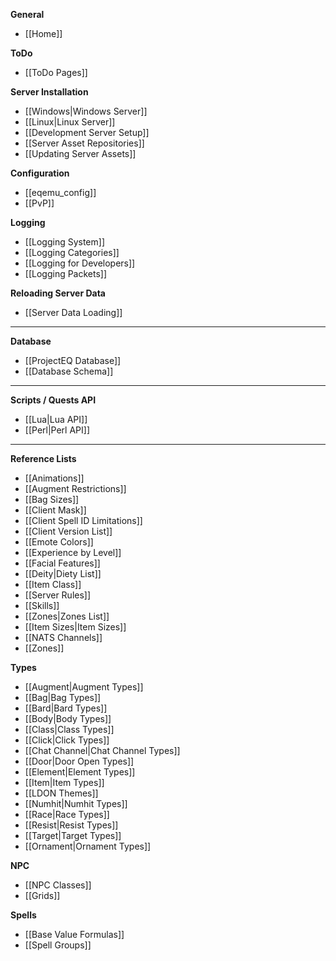 **General**
* [[Home]]

**ToDo**
* [[ToDo Pages]]

**Server Installation**
* [[Windows|Windows Server]]
* [[Linux|Linux Server]]
* [[Development Server Setup]]
* [[Server Asset Repositories]]
* [[Updating Server Assets]]

**Configuration**
* [[eqemu_config]]
* [[PvP]]

**Logging**
* [[Logging System]]
* [[Logging Categories]]
* [[Logging for Developers]]
* [[Logging Packets]]

**Reloading Server Data**
* [[Server Data Loading]]

---

**Database**
* [[ProjectEQ Database]]
* [[Database Schema]]

---
**Scripts / Quests API**
* [[Lua|Lua API]]
* [[Perl|Perl API]]

---
**Reference Lists**
* [[Animations]]
* [[Augment Restrictions]]
* [[Bag Sizes]]
* [[Client Mask]]
* [[Client Spell ID Limitations]]
* [[Client Version List]]
* [[Emote Colors]]
* [[Experience by Level]]
* [[Facial Features]]
* [[Deity|Diety List]]
* [[Item Class]]
* [[Server Rules]]
* [[Skills]]
* [[Zones|Zones List]]
* [[Item Sizes|Item Sizes]]
* [[NATS Channels]]
* [[Zones]]

**Types**
* [[Augment|Augment Types]]
* [[Bag|Bag Types]]
* [[Bard|Bard Types]]
* [[Body|Body Types]]
* [[Class|Class Types]]
* [[Click|Click Types]]
* [[Chat Channel|Chat Channel Types]]
* [[Door|Door Open Types]]
* [[Element|Element Types]]
* [[Item|Item Types]]
* [[LDON Themes]]
* [[Numhit|Numhit Types]]
* [[Race|Race Types]]
* [[Resist|Resist Types]]
* [[Target|Target Types]]
* [[Ornament|Ornament Types]]

**NPC**
* [[NPC Classes]]
* [[Grids]]

**Spells**
* [[Base Value Formulas]]
* [[Spell Groups]]